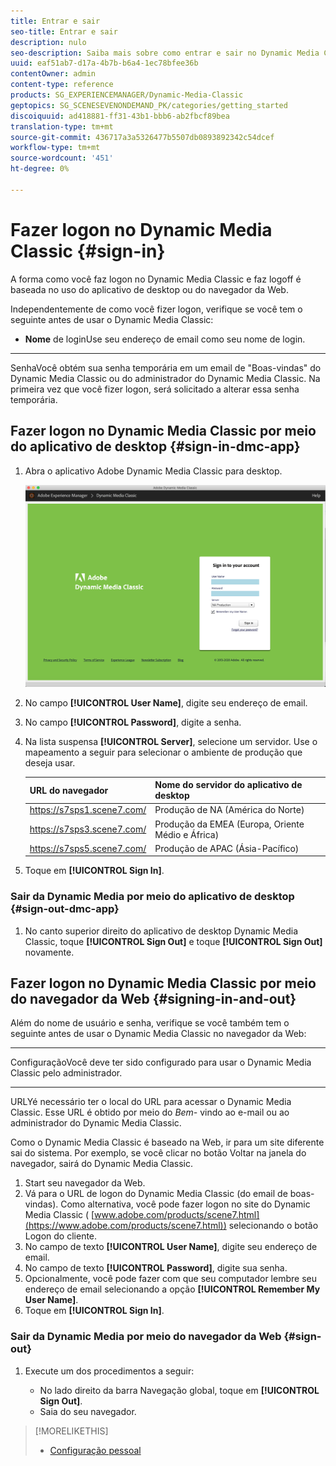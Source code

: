 ```yaml
---
title: Entrar e sair
seo-title: Entrar e sair
description: nulo
seo-description: Saiba mais sobre como entrar e sair no Dynamic Media Classic
uuid: eaf51ab7-d17a-4b7b-b6a4-1ec78bfee36b
contentOwner: admin
content-type: reference
products: SG_EXPERIENCEMANAGER/Dynamic-Media-Classic
geptopics: SG_SCENESEVENONDEMAND_PK/categories/getting_started
discoiquuid: ad418881-ff31-43b1-bbb6-ab2fbcf89bea
translation-type: tm+mt
source-git-commit: 436717a3a5326477b5507db0893892342c54dcef
workflow-type: tm+mt
source-wordcount: '451'
ht-degree: 0%

---
```



<!-- UPDATE THIS TOPIC AFTER DECEMBER 31, 2020!!!!! -->

# Fazer logon no Dynamic Media Classic {#sign-in}

A forma como você faz logon no Dynamic Media Classic e faz logoff é baseada no uso do aplicativo de desktop ou do navegador da Web.

Independentemente de como você fizer logon, verifique se você tem o seguinte antes de usar o Dynamic Media Classic:

* **Nome**
de loginUse seu endereço de email como seu nome de login.

* ****
SenhaVocê obtém sua senha temporária em um email de &quot;Boas-vindas&quot; do Dynamic Media Classic ou do administrador do Dynamic Media Classic. Na primeira vez que você fizer logon, será solicitado a alterar essa senha temporária.

## Fazer logon no Dynamic Media Classic por meio do aplicativo de desktop {#sign-in-dmc-app}

1. Abra o aplicativo Adobe Dynamic Media Classic para desktop.

   ![Logon no Dynamic Media Classic](/help/assets/dmclassic-login1.png)

1. No campo **[!UICONTROL User Name]**, digite seu endereço de email.
1. No campo **[!UICONTROL Password]**, digite a senha.
1. Na lista suspensa **[!UICONTROL Server]**, selecione um servidor.
Use o mapeamento a seguir para selecionar o ambiente de produção que deseja usar.

   | URL do navegador | Nome do servidor do aplicativo de desktop |
   |---|---|
   | https://s7sps1.scene7.com/ | Produção de NA (América do Norte) |
   | https://s7sps3.scene7.com/ | Produção da EMEA (Europa, Oriente Médio e África) |
   | https://s7sps5.scene7.com/ | Produção de APAC (Ásia-Pacífico) |

1. Toque em **[!UICONTROL Sign In]**.

### Sair da Dynamic Media por meio do aplicativo de desktop {#sign-out-dmc-app}

1. No canto superior direito do aplicativo de desktop Dynamic Media Classic, toque **[!UICONTROL Sign Out]** e toque **[!UICONTROL Sign Out]** novamente.

## Fazer logon no Dynamic Media Classic por meio do navegador da Web {#signing-in-and-out}

Além do nome de usuário e senha, verifique se você também tem o seguinte antes de usar o Dynamic Media Classic no navegador da Web:

* ****
ConfiguraçãoVocê deve ter sido configurado para usar o Dynamic Media Classic pelo administrador.

* ****
URLYé necessário ter o local do URL para acessar o Dynamic Media Classic. Esse URL é obtido por meio do 
*Bem-* vindo ao e-mail ou ao administrador do Dynamic Media Classic.

Como o Dynamic Media Classic é baseado na Web, ir para um site diferente sai do sistema. Por exemplo, se você clicar no botão Voltar na janela do navegador, sairá do Dynamic Media Classic.

1. Start seu navegador da Web.
1. Vá para o URL de logon do Dynamic Media Classic (do email de boas-vindas). Como alternativa, você pode fazer logon no site do Dynamic Media Classic ( [www.adobe.com/products/scene7.html](https://www.adobe.com/products/scene7.html)) selecionando o botão Logon do cliente.
1. No campo de texto **[!UICONTROL User Name]**, digite seu endereço de email.
1. No campo de texto **[!UICONTROL Password]**, digite sua senha.
1. Opcionalmente, você pode fazer com que seu computador lembre seu endereço de email selecionando a opção **[!UICONTROL Remember My User Name]**.
1. Toque em **[!UICONTROL Sign In]**.

### Sair da Dynamic Media por meio do navegador da Web {#sign-out}

1. Execute um dos procedimentos a seguir:

   * No lado direito da barra Navegação global, toque em **[!UICONTROL Sign Out]**.
   * Saia do seu navegador.

>[!MORELIKETHIS]
>
>* [Configuração pessoal](personal-setup.md#personal_setup)

